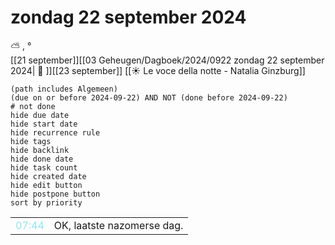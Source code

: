 # zondag 22 september 2024

⛅ , °<br>[[21 september]][[03 Geheugen/Dagboek/2024/0922 zondag 22 september 2024| 📓 ]][[23 september]]
[[☀️ Le voce della notte - Natalia Ginzburg]]
```tasks
(path includes Algemeen)
(due on or before 2024-09-22) AND NOT (done before 2024-09-22)
# not done
hide due date
hide start date
hide recurrence rule
hide tags
hide backlink
hide done date
hide task count
hide created date
hide edit button
hide postpone button 
sort by priority 
```

|     |   |
| --- | ---  |
| <font color=#8be9f0>07:44 |  OK, laatste nazomerse dag. |